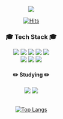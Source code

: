 <div align="center">


<img src="https://capsule-render.vercel.app/api?type=waving&color=75BDE0&height=300&section=header&text=Hello%20Hyu-noo!!&fontSize=90"/><br>

[![Hits](https://hits.seeyoufarm.com/api/count/incr/badge.svg?url=https%3A%2F%2Fgithub.com%2FHyu-noo%2Fhit-counter&count_bg=%23FFA8A8&title_bg=%23E4E9EA&icon=&icon_color=%23E7E7E7&title=Hits&edge_flat=false)](https://hits.seeyoufarm.com)


<h3> 🎓 Tech Stack 🎓 </h3>
  
  <img src="https://img.shields.io/badge/C-A8B9CC?style=flat&logo=c&logoColor=white"/>
  <img src="https://img.shields.io/badge/C++-00599C?style=flat-square&logo=cplusplus&logoColor=white"/>
  <img src="https://img.shields.io/badge/-C%23-000000?logo=Csharp&style=flat"/>
  <img src="https://img.shields.io/badge/Python-3766AB?style=flat-square&logo=Python&logoColor=white"/>
  <img src="https://img.shields.io/badge/flutter-02569B?style=flat-square&logo=flutter&logoColor=white"/>
  <br>
  <img src="https://img.shields.io/badge/MongoDB-47A248?style=flat&logo=MongoDB&logoColor=white"/>
  <img src="https://img.shields.io/badge/Firebase-FFCA28?style=flat-square&logo=firebase&logoColor=black"/>
  <img src="https://img.shields.io/badge/Mysql-E6B91E?style=flat-square&logo=MySql&logoColor=white"/>
  
<h4> ✏️ Studying ✏️ </h4>
<img src="https://img.shields.io/badge/Java-007396?style=flat-square&logo=Java&logoColor=white"/>
<img src="https://img.shields.io/badge/Kotlin-7F52FF?style=flat-square&logo=Java&logoColor=white"/>
<br><br>

[![Top Langs](https://github-readme-stats.vercel.app/api/top-langs/?username=Hyu-noo&langs_count=10&layout=compact&theme=dark)](https://github.com/Hyu-noo/Hyu-noo)﻿

<!--
**Hyu-noo/Hyu-noo** is a ✨ _special_ ✨ repository because its `README.md` (this file) appears on your GitHub profile.

Here are some ideas to get you started:

- 🔭 I’m currently working on ...
- 🌱 I’m currently learning ...
- 👯 I’m looking to collaborate on ...
- 🤔 I’m looking for help with ...
- 💬 Ask me about ...
- 📫 How to reach me: ...
- 😄 Pronouns: ...
- ⚡ Fun fact: ...
-->
